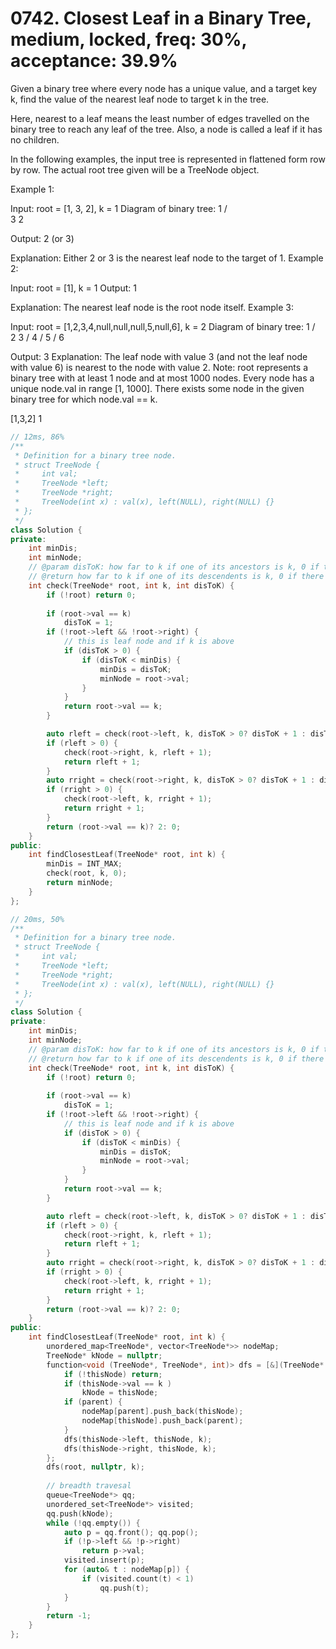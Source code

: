 # 0742. Closest Leaf in a Binary Tree, medium, locked, freq: 30%, acceptance: 39.9%

Given a binary tree where every node has a unique value, and a target key k, find the value of the nearest leaf node to target k in the tree.

Here, nearest to a leaf means the least number of edges travelled on the binary tree to reach any leaf of the tree. Also, a node is called a leaf if it has no children.

In the following examples, the input tree is represented in flattened form row by row. The actual root tree given will be a TreeNode object.

Example 1:

Input:
root = [1, 3, 2], k = 1
Diagram of binary tree:
          1
         / \
        3   2

Output: 2 (or 3)

Explanation: Either 2 or 3 is the nearest leaf node to the target of 1.
Example 2:

Input:
root = [1], k = 1
Output: 1

Explanation: The nearest leaf node is the root node itself.
Example 3:

Input:
root = [1,2,3,4,null,null,null,5,null,6], k = 2
Diagram of binary tree:
             1
            / \
           2   3
          /
         4
        /
       5
      /
     6

Output: 3
Explanation: The leaf node with value 3 (and not the leaf node with value 6) is nearest to the node with value 2.
Note:
root represents a binary tree with at least 1 node and at most 1000 nodes.
Every node has a unique node.val in range [1, 1000].
There exists some node in the given binary tree for which node.val == k.

[1,3,2]
1
```c++
// 12ms, 86%
/**
 * Definition for a binary tree node.
 * struct TreeNode {
 *     int val;
 *     TreeNode *left;
 *     TreeNode *right;
 *     TreeNode(int x) : val(x), left(NULL), right(NULL) {}
 * };
 */
class Solution {
private:
    int minDis;
    int minNode;
    // @param disToK: how far to k if one of its ancestors is k, 0 if there is no k above
    // @return how far to k if one of its descendents is k, 0 if there is no k below
    int check(TreeNode* root, int k, int disToK) {
        if (!root) return 0;
        
        if (root->val == k)
            disToK = 1;
        if (!root->left && !root->right) {
            // this is leaf node and if k is above
            if (disToK > 0) {
                if (disToK < minDis) {
                    minDis = disToK;
                    minNode = root->val;
                }
            }
            return root->val == k;
        }

        auto rleft = check(root->left, k, disToK > 0? disToK + 1 : disToK);
        if (rleft > 0) {
            check(root->right, k, rleft + 1);
            return rleft + 1;
        }
        auto rright = check(root->right, k, disToK > 0? disToK + 1 : disToK);
        if (rright > 0) {
            check(root->left, k, rright + 1);
            return rright + 1;
        }
        return (root->val == k)? 2: 0;
    }
public:
    int findClosestLeaf(TreeNode* root, int k) {
        minDis = INT_MAX;
        check(root, k, 0);
        return minNode;
    }
};

// 20ms, 50%
/**
 * Definition for a binary tree node.
 * struct TreeNode {
 *     int val;
 *     TreeNode *left;
 *     TreeNode *right;
 *     TreeNode(int x) : val(x), left(NULL), right(NULL) {}
 * };
 */
class Solution {
private:
    int minDis;
    int minNode;
    // @param disToK: how far to k if one of its ancestors is k, 0 if there is no k above
    // @return how far to k if one of its descendents is k, 0 if there is no k below
    int check(TreeNode* root, int k, int disToK) {
        if (!root) return 0;
        
        if (root->val == k)
            disToK = 1;
        if (!root->left && !root->right) {
            // this is leaf node and if k is above
            if (disToK > 0) {
                if (disToK < minDis) {
                    minDis = disToK;
                    minNode = root->val;
                }
            }
            return root->val == k;
        }

        auto rleft = check(root->left, k, disToK > 0? disToK + 1 : disToK);
        if (rleft > 0) {
            check(root->right, k, rleft + 1);
            return rleft + 1;
        }
        auto rright = check(root->right, k, disToK > 0? disToK + 1 : disToK);
        if (rright > 0) {
            check(root->left, k, rright + 1);
            return rright + 1;
        }
        return (root->val == k)? 2: 0;
    }
public:
    int findClosestLeaf(TreeNode* root, int k) {
        unordered_map<TreeNode*, vector<TreeNode*>> nodeMap;
        TreeNode* kNode = nullptr;
        function<void (TreeNode*, TreeNode*, int)> dfs = [&](TreeNode* thisNode, TreeNode* parent, int k) {
            if (!thisNode) return;
            if (thisNode->val == k )
                kNode = thisNode;
            if (parent) {
                nodeMap[parent].push_back(thisNode);
                nodeMap[thisNode].push_back(parent);
            }
            dfs(thisNode->left, thisNode, k);
            dfs(thisNode->right, thisNode, k);
        };
        dfs(root, nullptr, k);
        
        // breadth travesal
        queue<TreeNode*> qq;
        unordered_set<TreeNode*> visited;
        qq.push(kNode);
        while (!qq.empty()) {
            auto p = qq.front(); qq.pop();
            if (!p->left && !p->right)
                return p->val;
            visited.insert(p);
            for (auto& t : nodeMap[p]) {
                if (visited.count(t) < 1)
                    qq.push(t);
            }
        }
        return -1;
    }
};
```
